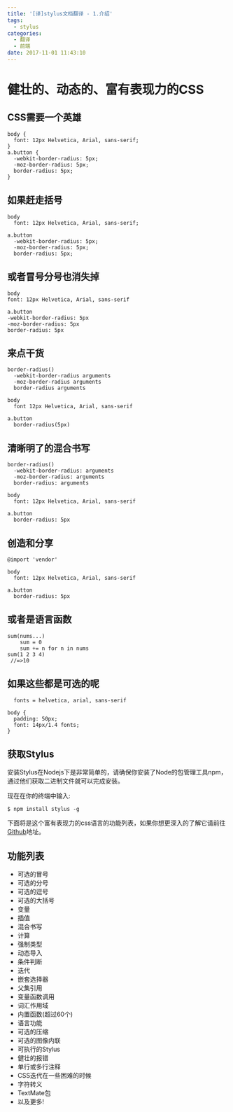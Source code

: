 ```yaml
---
title: '[译]stylus文档翻译 - 1.介绍'
tags:
  - stylus
categories:
  - 翻译
  - 前端
date: 2017-11-01 11:43:10
---
```


健壮的、动态的、富有表现力的CSS
===

## CSS需要一个英雄
```
body {
  font: 12px Helvetica, Arial, sans-serif;
}
a.button {
  -webkit-border-radius: 5px;
  -moz-border-radius: 5px;
  border-radius: 5px;
}
```

## 如果赶走括号
```
body
  font: 12px Helvetica, Arial, sans-serif;

a.button
  -webkit-border-radius: 5px;
  -moz-border-radius: 5px;
  border-radius: 5px;
  ```

<!--more-->

  ## 或者冒号分号也消失掉
  ```
  body
  font: 12px Helvetica, Arial, sans-serif

a.button
  -webkit-border-radius: 5px
  -moz-border-radius: 5px
  border-radius: 5px
  ```

## 来点干货
```
border-radius()
  -webkit-border-radius arguments
  -moz-border-radius arguments
  border-radius arguments
  
body
  font 12px Helvetica, Arial, sans-serif
  
a.button
  border-radius(5px)
  ```

## 清晰明了的混合书写
```
border-radius()
  -webkit-border-radius: arguments
  -moz-border-radius: arguments
  border-radius: arguments

body
  font: 12px Helvetica, Arial, sans-serif

a.button
  border-radius: 5px
  ```

## 创造和分享
```
@import 'vendor'

body
  font: 12px Helvetica, Arial, sans-serif

a.button
  border-radius: 5px
```

## 或者是语言函数
```
sum(nums...)
	sum = 0
	sum += n for n in nums
sum(1 2 3 4)
 //=>10
```

## 如果这些都是可选的呢
```
  fonts = helvetica, arial, sans-serif

body {
  padding: 50px;
  font: 14px/1.4 fonts;
}
```

## 获取Stylus

安装Stylus在Nodejs下是非常简单的，请确保你安装了Node的包管理工具npm，通过他们获取二进制文件就可以完成安装。

现在在你的终端中输入:

```
$ npm install stylus -g 
```

下面将是这个富有表现力的css语言的功能列表，如果你想更深入的了解它请前往[Github](https://github.com/stylus/stylus)地址。

## 功能列表

* 可选的冒号
* 可选的分号
* 可选的逗号
* 可选的大括号
* 变量
* 插值
* 混合书写
* 计算
* 强制类型
* 动态导入
* 条件判断
* 迭代
* 嵌套选择器
* 父集引用
* 变量函数调用
* 词汇作用域
* 内置函数(超过60个)
* 语言功能
* 可选的压缩
* 可选的图像内联
* 可执行的Stylus
* 健壮的报错
* 单行或多行注释
* CSS迭代在一些困难的时候
* 字符转义
* TextMate包
* 以及更多!

